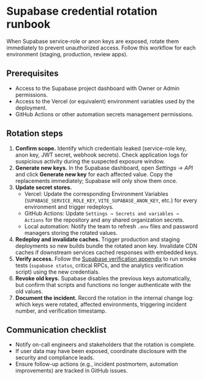 # Supabase credential rotation runbook

When Supabase service-role or anon keys are exposed, rotate them immediately to prevent unauthorized access. Follow this workflow for each environment (staging, production, review apps).

## Prerequisites

- Access to the Supabase project dashboard with Owner or Admin permissions.
- Access to the Vercel (or equivalent) environment variables used by the deployment.
- GitHub Actions or other automation secrets management permissions.

## Rotation steps

1. **Confirm scope.** Identify which credentials leaked (service-role key, anon key, JWT secret, webhook secrets). Check application logs for suspicious activity during the suspected exposure window.
2. **Generate new keys.** In the Supabase dashboard, open *Settings → API* and click **Generate new key** for each affected value. Copy the replacements immediately; Supabase will only show them once.
3. **Update secret stores.**
   - Vercel: Update the corresponding Environment Variables (`SUPABASE_SERVICE_ROLE_KEY`, `VITE_SUPABASE_ANON_KEY`, etc.) for every environment and trigger redeploys.
   - GitHub Actions: Update `Settings → Secrets and variables → Actions` for the repository and any shared organization secrets.
   - Local automation: Notify the team to refresh `.env` files and password managers storing the rotated values.
4. **Redeploy and invalidate caches.** Trigger production and staging deployments so new builds bundle the rotated anon key. Invalidate CDN caches if downstream services cached responses with embedded keys.
5. **Verify access.** Follow the [Supabase verification appendix](./supabase-verification.md) to run smoke tests (`supabase status`, critical RPCs, and the analytics verification script) using the new credentials.
6. **Revoke old keys.** Supabase disables the previous keys automatically, but confirm that scripts and functions no longer authenticate with the old values.
7. **Document the incident.** Record the rotation in the internal change log: which keys were rotated, affected environments, triggering incident number, and verification timestamp.

## Communication checklist

- Notify on-call engineers and stakeholders that the rotation is complete.
- If user data may have been exposed, coordinate disclosure with the security and compliance leads.
- Ensure follow-up actions (e.g., incident postmortem, automation improvements) are tracked in GitHub issues.
